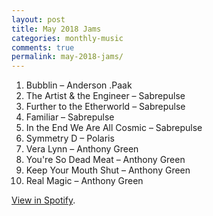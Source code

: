 ```yaml
---
layout: post
title: May 2018 Jams
categories: monthly-music
comments: true
permalink: may-2018-jams/
---
```


1. Bubblin – Anderson .Paak
2. The Artist & the Engineer – Sabrepulse
3. Further to the Etherworld – Sabrepulse
4. Familiar – Sabrepulse
5. In the End We Are All Cosmic – Sabrepulse
6. Symmetry D – Polaris
7. Vera Lynn – Anthony Green
8. You're So Dead Meat – Anthony Green
9. Keep Your Mouth Shut – Anthony Green
10. Real Magic – Anthony Green

[View in Spotify][spotify].  

[spotify]: https://open.spotify.com/user/fred.hohman/playlist/21qvfBMXqlaFOsRyBZEXNW?si=LrRm6GctRX6NsxyoHn89gQ "View in Spotify."